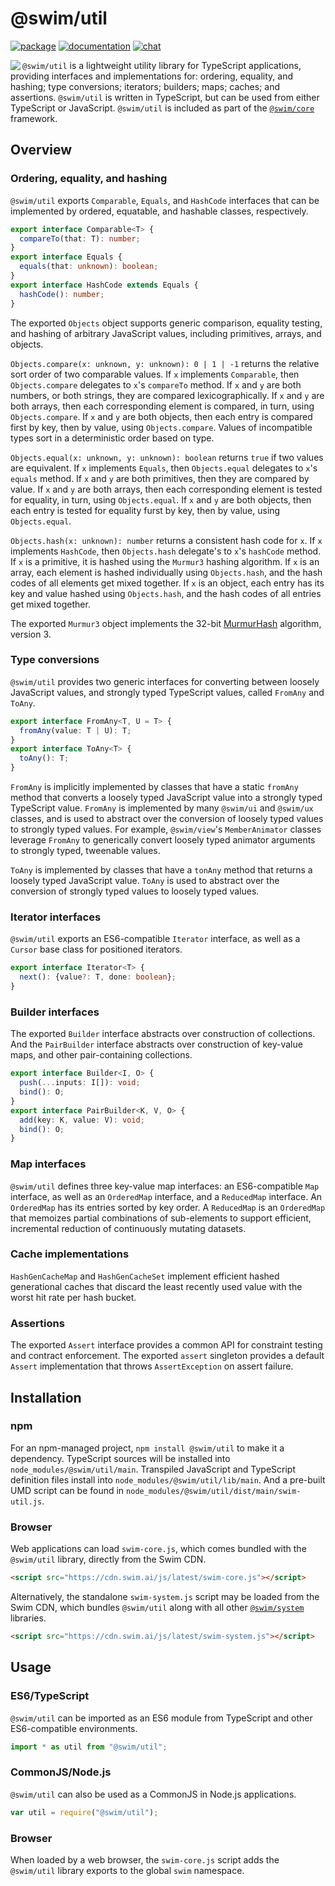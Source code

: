 # @swim/util

[![package](https://img.shields.io/npm/v/@swim/util.svg)](https://www.npmjs.com/package/@swim/util)
[![documentation](https://img.shields.io/badge/doc-TypeDoc-blue.svg)](http://docs.swim.ai/js/latest/modules/_swim_util.html)
[![chat](https://img.shields.io/badge/chat-Gitter-green.svg)](https://gitter.im/swimos/community)

<a href="https://developer.swim.ai"><img src="https://cdn.swim.ai/images/marlin-blue.svg" align="left"></a>

`@swim/util` is a lightweight utility library for TypeScript applications,
providing interfaces and implementations for: ordering, equality, and hashing;
type conversions; iterators; builders; maps; caches; and assertions.
`@swim/util` is written in TypeScript, but can be used from either TypeScript
or JavaScript. `@swim/util` is included as part of the
[`@swim/core`](https://www.npmjs.com/package/@swim/core) framework.

## Overview

### Ordering, equality, and hashing

`@swim/util` exports `Comparable`, `Equals`, and `HashCode` interfaces that can
be implemented by ordered, equatable, and hashable classes, respectively.

```typescript
export interface Comparable<T> {
  compareTo(that: T): number;
}
export interface Equals {
  equals(that: unknown): boolean;
}
export interface HashCode extends Equals {
  hashCode(): number;
}
```

The exported `Objects` object supports generic comparison, equality testing,
and hashing of arbitrary JavaScript values, including primitives, arrays, and
objects.

`Objects.compare(x: unknown, y: unknown): 0 | 1 | -1` returns the relative
sort order of two comparable values.  If `x` implements `Comparable`, then
`Objects.compare` delegates to `x`'s `compareTo` method.  If `x` and `y` are
both numbers, or both strings, they are compared lexicographically.  If `x`
and `y` are both arrays, then each corresponding element is compared, in turn,
using `Objects.compare`.  If `x` and `y` are both objects, then each entry is
compared first by key, then by value, using `Objects.compare`.  Values of
incompatible types sort in a deterministic order based on type.

`Objects.equal(x: unknown, y: unknown): boolean` returns `true` if two values
are equivalent.  If `x` implements `Equals`, then `Objects.equal` delegates to
`x`'s `equals` method. If `x` and `y` are both primitives, then they are
compared by value.  If `x` and `y` are both arrays, then each corresponding
element is tested for equality, in turn, using `Objects.equal`.  If `x` and `y`
are both objects, then each entry is tested for equality furst by key, then by
value, using `Objects.equal`.

`Objects.hash(x: unknown): number` returns a consistent hash code for `x`.
If `x` implements `HashCode`, then `Objects.hash` delegate's to `x`'s
`hashCode` method.  If `x` is a primitive, it is hashed using the `Murmur3`
hashing algorithm.  If `x` is an array, each element is hashed individually
using `Objects.hash`, and the hash codes of all elements get mixed together.
If `x` is an object, each entry has its key and value hashed using
`Objects.hash`, and the hash codes of all entries get mixed together.

The exported `Murmur3` object implements the 32-bit
[MurmurHash](https://en.wikipedia.org/wiki/MurmurHash) algorithm, version 3.

### Type conversions

`@swim/util` provides two generic interfaces for converting between loosely
JavaScript values, and strongly typed TypeScript values, called `FromAny` and
`ToAny`.

```typescript
export interface FromAny<T, U = T> {
  fromAny(value: T | U): T;
}
export interface ToAny<T> {
  toAny(): T;
}
```

`FromAny` is implicitly implemented by classes that have a static `fromAny`
method that converts a loosely typed JavaScript value into a strongly typed
TypeScript value.  `FromAny` is implemented by many `@swim/ui` and `@swim/ux`
classes, and is used to abstract over the conversion of loosely typed values to
strongly typed values.  For example, `@swim/view`'s `MemberAnimator` classes
leverage `FromAny` to generically convert loosely typed animator arguments to
strongly typed, tweenable values.

`ToAny` is implemented by classes that have a `tonAny` method that returns a
loosely typed JavaScript value.  `ToAny` is used to abstract over the
conversion of strongly typed values to loosely typed values.

### Iterator interfaces

`@swim/util` exports an ES6-compatible `Iterator` interface, as well as a
`Cursor` base class for positioned iterators.

```typescript
export interface Iterator<T> {
  next(): {value?: T, done: boolean};
}
```

### Builder interfaces

The exported `Builder` interface abstracts over construction of collections.
And the `PairBuilder` interface abstracts over construction of key-value maps,
and other pair-containing collections.

```typescript
export interface Builder<I, O> {
  push(...inputs: I[]): void;
  bind(): O;
}
export interface PairBuilder<K, V, O> {
  add(key: K, value: V): void;
  bind(): O;
}
```

### Map interfaces

`@swim/util` defines three key-value map interfaces: an ES6-compatible `Map`
interface, as well as an `OrderedMap` interface, and a `ReducedMap` interface.
An `OrderedMap` has its entries sorted by key order.  A `ReducedMap` is an
`OrderedMap` that memoizes partial combinations of sub-elements to support
efficient, incremental reduction of continuously mutating datasets.

### Cache implementations

`HashGenCacheMap` and `HashGenCacheSet` implement efficient hashed generational
caches that discard the least recently used value with the worst hit rate per
hash bucket.

### Assertions

The exported `Assert` interface provides a common API for constraint testing
and contract enforcement.  The exported `assert` singleton provides a default
`Assert` implementation that throws `AssertException` on assert failure.

## Installation

### npm

For an npm-managed project, `npm install @swim/util` to make it a dependency.
TypeScript sources will be installed into `node_modules/@swim/util/main`.
Transpiled JavaScript and TypeScript definition files install into
`node_modules/@swim/util/lib/main`.  And a pre-built UMD script can
be found in `node_modules/@swim/util/dist/main/swim-util.js`.

### Browser

Web applications can load `swim-core.js`, which comes bundled with the
`@swim/util` library, directly from the Swim CDN.

```html
<script src="https://cdn.swim.ai/js/latest/swim-core.js"></script>
```

Alternatively, the standalone `swim-system.js` script may be loaded
from the Swim CDN, which bundles `@swim/util` along with all other
[`@swim/system`](https://www.npmjs.com/package/@swim/system) libraries.

```html
<script src="https://cdn.swim.ai/js/latest/swim-system.js"></script>
```

## Usage

### ES6/TypeScript

`@swim/util` can be imported as an ES6 module from TypeScript and other
ES6-compatible environments.

```typescript
import * as util from "@swim/util";
```

### CommonJS/Node.js

`@swim/util` can also be used as a CommonJS in Node.js applications.

```javascript
var util = require("@swim/util");
```

### Browser

When loaded by a web browser, the `swim-core.js` script adds the `@swim/util`
library exports to the global `swim` namespace.
